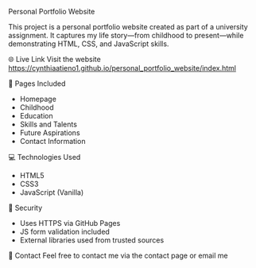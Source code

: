 Personal Portfolio Website

This project is a personal portfolio website created as part of a university assignment. It captures my life story—from childhood to present—while demonstrating HTML, CSS, and JavaScript skills.

🌐 Live Link
Visit the website  https://cynthiaatieno1.github.io/personal_portfolio_website/index.html


📁 Pages Included
- Homepage
- Childhood
- Education
- Skills and Talents
- Future Aspirations
- Contact Information

💻 Technologies Used
- HTML5
- CSS3
- JavaScript (Vanilla)

🔐 Security
- Uses HTTPS via GitHub Pages
- JS form validation included
- External libraries used from trusted sources

📩 Contact
Feel free to contact me via the contact page or email me
